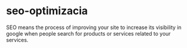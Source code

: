 # seo-optimizacia
SEO means the process of improving your site to increase its visibility in google when people search for products or services related to your services.
